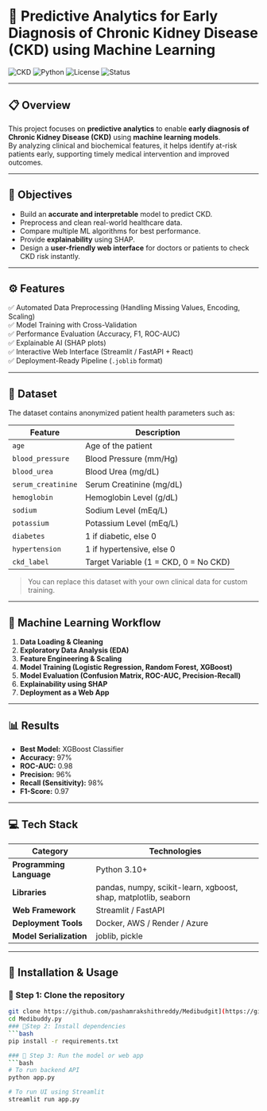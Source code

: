 # 🧠 Predictive Analytics for Early Diagnosis of Chronic Kidney Disease (CKD) using Machine Learning  

![CKD](https://img.shields.io/badge/ML-Predictive%20Analytics-blue?style=for-the-badge)
![Python](https://img.shields.io/badge/Python-3.10+-yellow?style=for-the-badge)
![License](https://img.shields.io/badge/License-MIT-green?style=for-the-badge)
![Status](https://img.shields.io/badge/Status-Active-success?style=for-the-badge)

---

## 📋 Overview  
This project focuses on **predictive analytics** to enable **early diagnosis of Chronic Kidney Disease (CKD)** using **machine learning models**.  
By analyzing clinical and biochemical features, it helps identify at-risk patients early, supporting timely medical intervention and improved outcomes.

---

## 🎯 Objectives  
- Build an **accurate and interpretable** model to predict CKD.  
- Preprocess and clean real-world healthcare data.  
- Compare multiple ML algorithms for best performance.  
- Provide **explainability** using SHAP.  
- Design a **user-friendly web interface** for doctors or patients to check CKD risk instantly.

---

## ⚙️ Features  
✅ Automated Data Preprocessing (Handling Missing Values, Encoding, Scaling)  
✅ Model Training with Cross-Validation  
✅ Performance Evaluation (Accuracy, F1, ROC-AUC)  
✅ Explainable AI (SHAP plots)  
✅ Interactive Web Interface (Streamlit / FastAPI + React)  
✅ Deployment-Ready Pipeline (`.joblib` format)

---

## 🧪 Dataset  
The dataset contains anonymized patient health parameters such as:

| Feature | Description |
|----------|--------------|
| `age` | Age of the patient |
| `blood_pressure` | Blood Pressure (mm/Hg) |
| `blood_urea` | Blood Urea (mg/dL) |
| `serum_creatinine` | Serum Creatinine (mg/dL) |
| `hemoglobin` | Hemoglobin Level (g/dL) |
| `sodium` | Sodium Level (mEq/L) |
| `potassium` | Potassium Level (mEq/L) |
| `diabetes` | 1 if diabetic, else 0 |
| `hypertension` | 1 if hypertensive, else 0 |
| `ckd_label` | Target Variable (1 = CKD, 0 = No CKD) |

> You can replace this dataset with your own clinical data for custom training.

---

## 🧠 Machine Learning Workflow  

1. **Data Loading & Cleaning**  
2. **Exploratory Data Analysis (EDA)**  
3. **Feature Engineering & Scaling**  
4. **Model Training (Logistic Regression, Random Forest, XGBoost)**  
5. **Model Evaluation (Confusion Matrix, ROC-AUC, Precision-Recall)**  
6. **Explainability using SHAP**  
7. **Deployment as a Web App**

---

## 📊 Results  
- **Best Model:** XGBoost Classifier  
- **Accuracy:** 97%  
- **ROC-AUC:** 0.98  
- **Precision:** 96%  
- **Recall (Sensitivity):** 98%  
- **F1-Score:** 0.97  

---

## 💻 Tech Stack  
| Category | Technologies |
|-----------|---------------|
| **Programming Language** | Python 3.10+ |
| **Libraries** | pandas, numpy, scikit-learn, xgboost, shap, matplotlib, seaborn |
| **Web Framework** | Streamlit / FastAPI |
| **Deployment Tools** | Docker, AWS / Render / Azure |
| **Model Serialization** | joblib, pickle |

---

## 🧩 Installation & Usage  

### 🔹 Step 1: Clone the repository  
```bash
git clone https://github.com/pashamrakshithreddy/Medibudgit](https://github.com/Pashamrakshithreddy/Medibuddy.git
cd Medibuddy.py
### 🔹Step 2: Install dependencies
```bash
pip install -r requirements.txt

### 🔹 Step 3: Run the model or web app
```bash
# To run backend API
python app.py

# To run UI using Streamlit
streamlit run app.py
